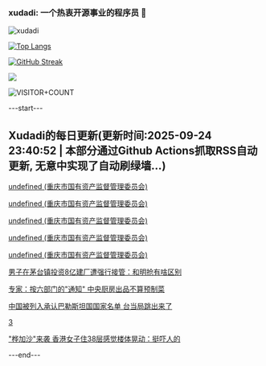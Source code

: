 ### xudadi: 一个热衷开源事业的程序员 👋

![xudadi](https://github-readme-stats-git-masterorgs-github-readme-stats-team.vercel.app/api?username=xudadi)

[![Top Langs](https://github-readme-stats.vercel.app/api/top-langs/?username=xudadi)](https://github.com/anuraghazra/github-readme-stats)

[![GitHub Streak](https://streak-stats.demolab.com?user=xudadi&locale=zh_Hans)](https://git.io/streak-stats)

![](https://raw.githubusercontent.com/xudadi/xudadi/main/assets/github-contribution-grid-snake.svg)

![VISITOR+COUNT](https://komarev.com/ghpvc/?username=xudadi&label=VISITOR+COUNT)


---start---

## Xudadi的每日更新(更新时间:2025-09-24 23:40:52 | 本部分通过Github Actions抓取RSS自动更新, 无意中实现了自动刷绿墙...)

[undefined (重庆市国有资产监督管理委员会)](https://dadilab.github.io/feeds/all.xml)

[undefined (重庆市国有资产监督管理委员会)](https://dadilab.github.io/feeds/all.xml)

[undefined (重庆市国有资产监督管理委员会)](https://dadilab.github.io/feeds/all.xml)

[undefined (重庆市国有资产监督管理委员会)](https://dadilab.github.io/feeds/all.xml)

[undefined (重庆市国有资产监督管理委员会)](https://dadilab.github.io/feeds/all.xml)

[男子在茅台镇投资8亿建厂遭强行接管：和明抢有啥区别](https://m.163.com/news/article/KA7ANCHM0550B6IS.html)

[专家：按六部门的"通知" 中央厨房出品不算预制菜](https://m.163.com/news/article/KA72FJNJ0514BE2Q.html)

[中国被列入承认巴勒斯坦国国家名单 台当局跳出来了](https://m.163.com/news/article/KA7KFBEM0514R9OJ.html)

[3](https://m.163.com/touch/news/sub/domestic)

["桦加沙"来袭 香港女子住38层感觉楼体晃动：挺吓人的](https://m.163.com/news/article/KA7MB1VM051492T3.html)

---end---
